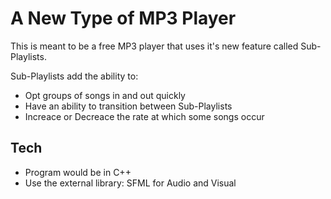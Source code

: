 # A New Type of MP3 Player
This is meant to be a free MP3 player that uses it's new feature called Sub-Playlists.

Sub-Playlists add the ability to:
* Opt groups of songs in and out quickly
* Have an ability to transition between Sub-Playlists
* Increace or Decreace the rate at which some songs occur
## Tech
* Program would be in C++
* Use the external library: SFML for Audio and Visual
